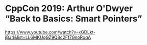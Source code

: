 # CppCon 2019: Arthur O'Dwyer “Back to Basics: Smart Pointers”
https://www.youtube.com/watch?v=xGDLkt-jBJ4&list=LL6MKUgGZ9Q8c2Ff7GnoRoqA

